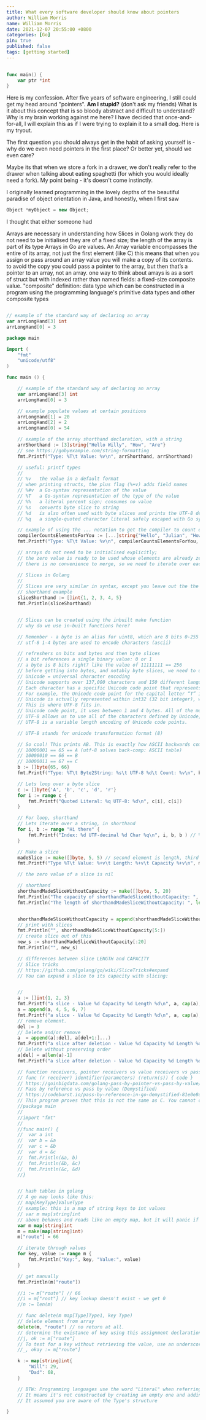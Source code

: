 ```yaml
---
title: What every software developer should know about pointers
author: William Morris
name: William Morris
date: 2021-12-07 20:55:00 +0800
categories: [Go]
pin: true
published: false
tags: [getting started]
---
```


```go
 
func main() {
    var ptr *int 
}
```

Here is my confession. After five years of software engineering, I still could get my head around "pointers". **Am I stupid?** (don't ask my friends) What is it about this concept that is so bloody abstract and difficult to understand? Why is my brain working against me here? I have decided that once-and-for-all, I will explain this as if I were trying to explain it to a small dog. Here is my tryout.


The first question you should always get in the habit of asking yourself is - why do we even need pointers in the first place? Or better yet, should we even care?

Maybe its that when we store a fork in a drawer, we don't really refer to the drawer when talking about eating spaghetti (for which you would ideally need a fork). My point being - it's doesn't come instinctly. 

I originally learned programming in the lovely depths of the beautiful paradise of object orientation in Java, and honestly, when I first saw

```c++
Object *myObject = new Object;
```

I thought that either someone had 


Arrays are necessary in understanding how Slices in Golang work
they do not need to be initialised
they are of a fixed size; the length of the array is part of its type
Arrays in Go are values. An Array variable encompasses the entire of its array, not just the first element (like C)
this means that when you assign or pass around an array value you will make a copy of its contents.
to avoid the copy you could pass a pointer to the array, but then that’s a pointer to an array, not an array.
one way to think about arrays is as a sort of struct but with indexed rather than named fields: a fixed-size composite value.
"composite" definition: data type which can be constructed in a program using the programming language's primitive data types and other composite types

```go

// example of the standard way of declaring an array
var arrLongHand[3] int
arrLongHand[0] = 3

```



```go
package main

import (
	"fmt"
	"unicode/utf8"
)

func main () {

	// example of the standard way of declaring an array
	var arrLongHand[3] int
	arrLongHand[0] = 3

	// example populate values at certain positions
	arrLongHand[1] = 20
	arrLongHand[2] = 2
	arrLongHand[0] = 54

	// example of the array shorthand declaration, with a string
	arrShorthand := [3]string{"Hello Willy", "How", "Are"}
	// see https://gobyexample.com/string-formatting
	fmt.Printf("Type: %T\t Value: %v\n", arrShorthand, arrShorthand)

	// useful: printf types
	//
	// %v	the value in a default format
	// when printing structs, the plus flag (%+v) adds field names
	// %#v	a Go-syntax representation of the value
	// %T	a Go-syntax representation of the type of the value
	// %%	a literal percent sign; consumes no value
	// %s   converts byte slice to string
	// %d   is also often used with byte slices and prints the UTF-8 decimal value of each byte.
	// %q	a single-quoted character literal safely escaped with Go syntax.

	// example of using the ... notation to get the compiler to count elements for you
	compilerCountsElementsForYou := [...]string{"Hello", "Julian", "How are you sir?"}
	fmt.Printf("Type: %T\t Value: %v\n", compilerCountsElementsForYou, compilerCountsElementsForYou) // remember all elements are counted here

	// arrays do not need to be initialised explicitly;
	// the zero value is ready to be used whose elements are already zeroed
	// there is no convenience to merge, so we need to iterate over each individually with markers and counters. This is a chore...

	// Slices in Golang
	//
	// Slices are very similar in syntax, except you leave out the the number of elements e.g. []
	// shorthand example
	sliceShorthand := []int{1, 2, 3, 4, 5}
	fmt.Println(sliceShorthand)


	// Slices can be created using the inbuilt make function
	// why do we use in-built functions here?

	// Remember - a byte is an alias for uint8, which are 8 bits 0-255 (256)
	// utf-8 1-4 bytes are used to encode characters (ascii)

	// refreshers on bits and bytes and then byte slices
	// a bit references a single binary value: 0 or 1
	// a byte is 8 bits right? like the value of 11111111 == 256
	// before getting into bytes, and notably byte slices, we need to understand encoding
	// Unicode = universal character encoding
	// Unicode supports over 137,000 characters and 150 different languages
	// Each character has a specific Unicode code point that represents the character
	// For example, the Unicode code point for the capital letter “T” is U+0054
	// Unicode is actually represented within int32 (32 bit integer), which is much too large
	// This is where UTF-8 fits in.
	// Unicode code point, it uses between 1 and 4 bytes. All of the most common characters can be represented using 1–2 bytes (all ASCII characters can be represented in 1 byte).
	// UTF-8 allows us to use all of the characters defined by Unicode, but allows us to save some extra space and only reach for the 3rd or 4th byte when we really need it.
	// UTF-8 is a variable length encoding of Unicode code points.

	// UTF-8 stands for unicode transformation format (8)

	// So cool! This prints AB. This is exactly how ASCII backwards compatible problem was solved with utf-8
	// 10000001 == 65 == A (utf-8 solves back-comp: ASCII table)
	// 10000010 == 66 == B
	// 10000011 == 67 == C
	b := []byte{65, 66}
	fmt.Printf("Type: %T\t Byte2String: %s\t UTF-8 %d\t Count: %v\n", b, b, b, utf8.RuneCount(b))

	// Lets loop over a byte slice
	c := []byte{'A', 'b', 'c', 'd', 'r'}
	for i := range c {
		fmt.Printf("Quoted Literal: %q UTF-8: %d\n", c[i], c[i])
	}

	// For loop, shorthand
	// Lets iterate over a string, in shorthand
	for i, b := range "Hi there" {
		fmt.Printf("Index: %d UTF-decimal %d Char %q\n", i, b, b ) // %q is a character literal in golang
	}

	// Make a slice
	madeSlice := make([]byte, 5, 5) // second element is length, third is capacity[optional]
	fmt.Printf("Type %T\t Value: %+v\t Length: %+v\t Capacity %+v\n", madeSlice, madeSlice, len(madeSlice), cap(madeSlice))

	// the zero value of a slice is nil

	// shorthand
	shorthandMadeSliceWithoutCapacity := make([]byte, 5, 20)
	fmt.Println("The capacity of shorthandMadeSliceWithoutCapacity: ", cap(shorthandMadeSliceWithoutCapacity))
	fmt.Println("The length of shorthandMadeSliceWithoutCapacity: ", len(shorthandMadeSliceWithoutCapacity))


	shorthandMadeSliceWithoutCapacity = append(shorthandMadeSliceWithoutCapacity, 1, 2)
	// print with slices
	fmt.Println("", shorthandMadeSliceWithoutCapacity[5:])
	// create slice out of this
	new_s := shorthandMadeSliceWithoutCapacity[:20]
	fmt.Println("", new_s)

	// differences between slice LENGTH and CAPACITY
	// Slice tricks
	// https://github.com/golang/go/wiki/SliceTricks#expand
	// You can expand a slice to its capacity with slicing:


	//
	a := []int{1, 2, 3}
	fmt.Printf("a slice - Value %d Capacity %d Length %d\n", a, cap(a), len(a))
	a = append(a, 4, 5, 6, 7)
	fmt.Printf("a slice - Value %d Capacity %d Length %d\n", a, cap(a), len(a))
	// remove element.
	del := 3
	// Delete and/or remove
	a  = append(a[:del], a[del+1:]...)
	fmt.Printf("a slice after deletion - Value %d Capacity %d Length %d\n", a, cap(a), len(a))
	// Delete without preserving order
	a[del] = a[len(a)-1]
	fmt.Printf("a slice after deletion - Value %d Capacity %d Length %d\n", a, cap(a), len(a))

	// function receivers, pointer receivers vs value receivers vs pass by reference
	// func (r receiver) identifier(parameters) (return(s)) { code }
	// https://goinbigdata.com/golang-pass-by-pointer-vs-pass-by-value/
	// Pass by reference vs pass by value (Demystified)
	// https://codeburst.io/pass-by-reference-in-go-demystified-81e0e8dfa2ad
	// This program proves that this is not the same as C. You cannot create true reference variables like in C
	//package main
	//
	//import "fmt"
	//
	//func main() {
	//	var a int
	//	var b = &a
	//	var c = &b
	//	var d = &c
	//	fmt.Println(&a, b)
	//	fmt.Println(&b, &c)
	//	fmt.Println(&c, &d)
	//}


	// hash tables in golang
	// A go map looks like this:
	// map[KeyType]ValueType
	// example: this is a map of string keys to int values
	// var m map[string]int
	// above behaves and reads like an empty map, but it will panic if you write to it.
	var m map[string]int
	m = make(map[string]int)
	m["route"] = 66

	// iterate through values
	for key, value := range m {
		fmt.Println("Key:", key, "Value:", value)
	}

	// get manually
	fmt.Println(m["route"])

	//i := m["route"] // 66
	//i = m["root"] // key lookup doesn't exist - we get 0
	//n := len(m)

	// func delete(m map[Type]Type1, key Type)
	// delete element from array
	delete(m, "route") // no return at all.
	// determine the existance of key using this assignment declaration
	//j, ok := m["route"]
	// To test for a key without retrieving the value, use an underscore in place of the first value:
	//_, okay := m["route"]

	k := map[string]int{
		"Will": 29,
		"Dad": 68,
	}

	// BTW: Programming languages use the word "Literal" when referring to syntactic ways to construct some data structure.
	// It means it's not constructed by creating an empty one and adding or subtracting as you go.
	// It assumed you are aware of the Type's structure

}




```